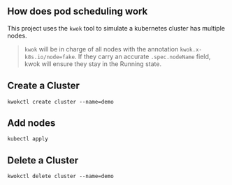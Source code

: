 ## How does pod scheduling work

This project uses the `kwok` tool to simulate a kubernetes cluster has multiple nodes.

> `kwok` will be in charge of all nodes with the annotation `kwok.x-k8s.io/node=fake`. If they carry an accurate `.spec.nodeName` field, kwok will ensure they stay in the Running state.


## Create a Cluster

```
kwokctl create cluster --name=demo
```


## Add nodes

```
kubectl apply 
```

## Delete a Cluster 

```
kwokctl delete cluster --name=demo
```